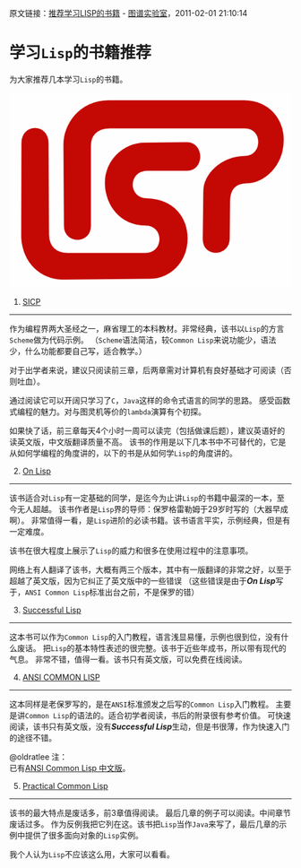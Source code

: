 原文链接：[推荐学习LISP的书籍](http://blog.sina.com.cn/s/blog_72d43af30100pg5t.html) - [图谱实验室](http://blog.sina.com.cn/tupulab)，2011-02-01 21:10:14

学习`Lisp`的书籍推荐
=====================

为大家推荐几本学习`Lisp`的书籍。

![lisp](lisp.png)

1. [SICP](http://book.douban.com/subject/1148282/)
-----------------------------

作为编程界两大圣经之一，麻省理工的本科教材。非常经典，该书以`Lisp`的方言`Scheme`做为代码示例。
（`Scheme`语法简洁，较`Common Lisp`来说功能少，语法少，什么功能都要自己写，适合教学。）

对于出学者来说，建议只阅读前三章，后两章需对计算机有良好基础才可阅读（否则吐血）。

通过阅读它可以开阔只学习了`C`，`Java`这样的命令式语言的同学的思路。
感受函数式编程的魅力。对与图灵机等价的`lambda`演算有个初探。

如果快了话，前三章每天4个小时一周可以读完（包括做课后题），建议英语好的读英文版，中文版翻译质量不高。
该书的作用是以下几本书中不可替代的，它是从如何学编程的角度讲的，以下的书是从如何学`Lisp`的角度讲的。

2. [On Lisp](http://book.douban.com/subject/1432683/)
-----------------------------

该书适合对`Lisp`有一定基础的同学，是迄今为止讲`Lisp`的书籍中最深的一本，至今无人超越。
该书作者是`Lisp`界的导师：保罗格雷勒姆于29岁时写的（大器早成啊）。
非常值得一看，是`Lisp`进阶的必读书籍。该书语言平实，示例经典，但是有一定难度。

该书在很大程度上展示了`Lisp`的威力和很多在使用过程中的注意事项。

网络上有人翻译了该书，大概有两三个版本，其中有一版翻译的非常之好，以至于超越了英文版，因为它纠正了英文版中的一些错误
（这些错误是由于***On Lisp***写于，`ANSI Common Lisp`标准出台之前，不是保罗的错）

3. [Successful Lisp](http://book.douban.com/subject/1456905/)
-----------------------------

这本书可以作为`Common Lisp`的入门教程，语言浅显易懂，示例也很到位，没有什么废话。
把`Lisp`的基本特性表述的很完整。该书于近些年成书，所以带有现代的气息。
非常不错，值得一看。该书只有英文版，可以免费在线阅读。

4. [ANSI COMMON LISP](http://book.douban.com/subject/1456906/)
-----------------------------

这本同样是老保罗写的，是在`ANSI`标准颁发之后写的`Common Lisp`入门教程。
主要是讲`Common Lisp`的语法的。适合初学者阅读，书后的附录很有参考价值。
可快速阅读，该书只有英文版，没有***Successful Lisp***生动，但是书很薄，作为快速入门的途径不错。

@oldratlee 注：   
已有[ANSI Common Lisp 中文版](http://acl.readthedocs.org/en/latest/zhCN/index.html)。

5. [Practical Common Lisp](http://book.douban.com/subject/10419466/)
-----------------------------

该书的最大特点是废话多，前3章值得阅读。
最后几章的例子可以阅读。中间章节废话过多。
作为反例我把它列在这。该书把`Lisp`当作`Java`来写了，最后几章的示例中提供了很多面向对象的`Lisp`实例。

我个人认为`Lisp`不应该这么用，大家可以看看。
